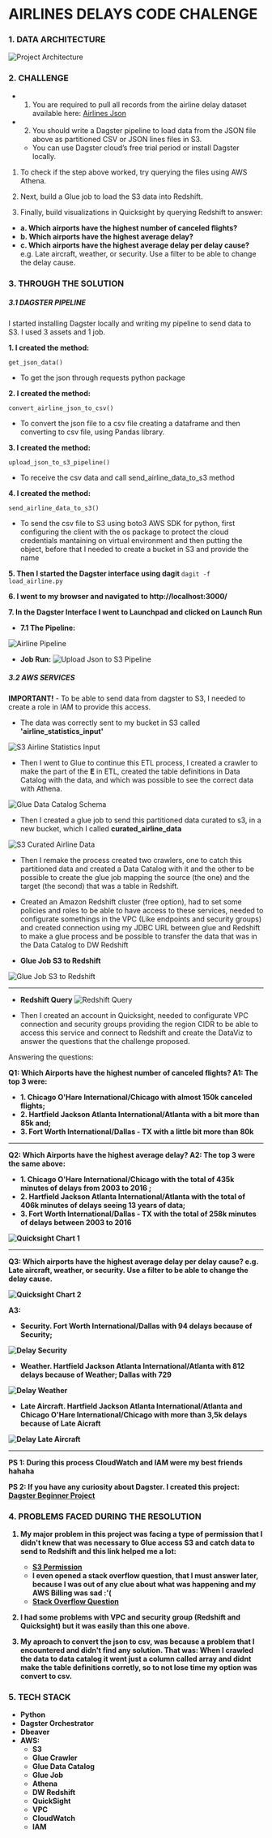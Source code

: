 # AIRLINES DELAYS CODE CHALENGE


### 1. DATA ARCHITECTURE

![Project Architecture](img/project-architecture.png)

### 2. CHALLENGE
- 1. You are required to pull all records from the airline delay dataset available here:
[Airlines Json](https://think.cs.vt.edu/corgis/datasets/json/airlines/airlines.json)

- 2. You should write a Dagster pipeline to load data from the JSON file above as partitioned CSV or JSON lines files in S3. 
  -  You can use Dagster cloud’s free trial period or install Dagster locally.
1. To check if the step above worked, try querying the files using AWS Athena.

2. Next, build a Glue job to load the S3 data into Redshift.
   
3. Finally, build visualizations in Quicksight by querying Redshift to answer:
- <b> a. Which airports have the highest number of canceled flights? </b>
- <b> b. Which airports have the highest average delay?</b>
- <b> c. Which airports have the highest average delay per delay cause?</b> e.g. Late
aircraft, weather, or security. Use a filter to be able to change the delay cause.


### 3. THROUGH THE SOLUTION 

##### 3.1 DAGSTER PIPELINE
<p> I started installing Dagster locally and writing my pipeline to send data to S3. I used 3 assets and 1 job.</p>

<b>1. I created the method: </b> 

```get_json_data()``` 

 - <p>To get the json through requests python package</p>

<b>2. I created the method: </b> 

```convert_airline_json_to_csv()``` 

 - <p>To convert the json file to a csv file creating a dataframe and then converting to csv file, using Pandas library.</p>

<b>3. I created the method: </b> 

```upload_json_to_s3_pipeline()``` 

 - <p>To receive the csv data and call send_airline_data_to_s3 method</p>

<b>4. I created the method: </b> 

```send_airline_data_to_s3()``` 

 - <p>To send the csv file to S3 using boto3 AWS SDK for python, first configuring the client with the os package to protect the cloud credentials mantaining on virtual environment and then putting the object, before that I needed to create a bucket in S3 and provide the name</p>
<b>5. Then I started the Dagster interface using dagit </b>
```dagit -f load_airline.py``` 

<b>6. I went to my browser and navigated to http://localhost:3000/</b>

<b>7. In the Dagster Interface I went to Launchpad and clicked on Launch Run</b>
  - <b> 7.1 The Pipeline: </b>
    
  ![Airline Pipeline](img/airline-dagster-pipeline.png)

  - <b>Job Run:</b>
  ![Upload Json to S3 Pipeline](img/job-run.png)

##### 3.2 AWS SERVICES
<p><b>IMPORTANT!</b> - To be able to send data from dagster to S3, I needed to create a role in IAM to provide this access. 

- <p>The data was correctly sent to my bucket in S3 called <b>'airline_statistics_input'</b></p>

![S3 Airline Statistics Input](img/S3-airlines-statistics-input.png)
- <p>Then I went to Glue to continue this ETL process, I created a crawler to make the part of the <b>E</b> in ETL, created the table definitions in Data Catalog with the data, and which was possible to see the correct data with Athena.</p>

![Glue Data Catalog Schema](img/Glue-DataCatalog.png)
- <p>Then I created a glue job to send this partitioned data curated to s3, in a new bucket, which I called <b>curated_airline_data</b>

![S3 Curated Airline Data](img/S3-curated_airline_data.png)
- <p>Then I remake the process created two crawlers, one to catch this partitioned data and created a Data Catalog with it and the other to be possible to create the glue job mapping the source (the one) and the target (the second) that was a table in Redshift.

- <p> Created an Amazon Redshift cluster (free option), had to set some policies and roles to be able to have access to these services, needed to configurate somethings in the VPC (Like endpoints and security groups) and created connection using my JDBC URL between glue and Redshift to make a glue process and be possible to transfer the data that was in the Data Catalog to DW Redshift</p>

- <b>Glue Job S3 to Redshift</b>

![Glue Job S3 to Redshift](img/Glue-job-S3-to-redshift.png)

<hr>

- <b>Redshift Query</b>
![Redshift Query](img/redshift-query.png)

- <p> Then I created an account in Quicksight, needed to configurate VPC connection and security groups providing the region CIDR to be able to access this service and connect to Redshift and create the DataViz to answer the questions that the challenge proposed.</p>
  
Answering the questions:

<b> Q1: Which Airports have the highest number of canceled flights? </b>
<b> A1: The top 3 were: 
  - <b> 1. Chicago O'Hare International/Chicago with almost 150k canceled flights;
  - <b> 2. Hartfield Jackson Atlanta International/Atlanta with a bit more than 85k and; </b>
  - <b> 3. Fort Worth International/Dallas - TX with a little bit more than 80k </b>
<hr>

<b> Q2: Which Airports have the highest average delay? </b>
<b> A2: The top 3 were the same above: 
  - <b> 1. Chicago O'Hare International/Chicago with the total of 435k minutes of delays from 2003 to 2016 ;
  - <b> 2. Hartfield Jackson Atlanta International/Atlanta with the total of 406k minutes of delays seeing 13 years of data; </b>
  - <b> 3. Fort Worth International/Dallas - TX with the total of 258k minutes of delays between 2003 to 2016</b>
  
![Quicksight Chart 1](img/Quicksight1.png)

<hr>



<b> Q3: Which airports have the highest average delay per delay cause? e.g. Late
aircraft, weather, or security. Use a filter to be able to change the delay cause. </b>

![Quicksight Chart 2](img/Quicksight2.png)

<b> A3:  

- <b> Security. Fort Worth International/Dallas with 94 delays because of Security;

 ![Delay Security](img/delay-security.png)

- <b> Weather. Hartfield Jackson Atlanta International/Atlanta with 812 delays because of Weather; Dallas with 729 </b> 

 ![Delay Weather](img/delay-weather.png)

- <b>Late Aircraft. Hartfield Jackson Atlanta International/Atlanta and Chicago O'Hare International/Chicago with more than 3,5k delays because of Late Aicraft</b>
 
 ![Delay Late Aircraft](img/delay-late-aircraft.png)
  
 
<hr>

<p>PS 1: During this process CloudWatch and IAM were my best friends hahaha</p>

<b>PS 2: If you have any curiosity about Dagster. I created this project: [Dagster Beginner Project](https://github.com/jess197/learning-dagster)</b>


### 4. PROBLEMS FACED DURING THE RESOLUTION 
1. My major problem in this project was facing a type of permission that I didn't knew that was necessary to Glue access S3 and catch data to send to Redshift and this link helped me a lot: 
    - [S3 Permission](https://help.mypurecloud.com/articles/create-iam-resources-for-aws-s3-bucket/)
    - I even opened a stack overflow question, that I must answer later, because I was out of any clue about what was happening and my AWS Billing was sad :'(
    - [Stack Overflow Question](https://stackoverflow.com/questions/75462854/aws-glue-job-from-s3-bucket-to-redshift-throws-no-such-bucket)
  
2. I had some problems with VPC and security group (Redshift and Quicksight) but it was easily than this one above. 
3. My aproach to convert the json to csv, was because a problem that I encountered and didn't find any solution. That was: When I crawled the data to data catalog it went just a column called array and didnt make the table definitions corretly, so to not lose time my option was convert to csv. 


### 5. TECH STACK 
- Python
- Dagster Orchestrator 
- Dbeaver
- AWS: 
   - S3
   - Glue Crawler
   - Glue Data Catalog
   - Glue Job
   - Athena
   - DW Redshift
   - QuickSight 
   - VPC
   - CloudWatch
   - IAM








